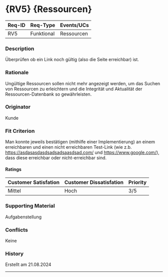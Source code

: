 # {RV5} {Ressourcen}

| Req-ID | Req-Type | Events/UCs |
|--------|----------|------------|
| RV5    |Funktional|Ressourcen  |

### Description
Überprüfen ob ein Link noch gültig (also die Seite erreichbar) ist.

### Rationale
Ungültige Ressourcen sollen nicht mehr angezeigt werden, um das Suchen von Ressourcen zu erleichtern und die Integrität und Aktualität der Ressourcen-Datenbank so gewährleisten.

### Originator
Kunde

### Fit Criterion
Man konnte jeweils bestätigen (mithilfe einer Implementierung) an einem erreichbaren und einen nicht erreichbaren Test-Link (wie z.b. https://asdasasdasdsadsadsaasdsad.com/ und https://www.google.com/), dass diese erreichbar oder nicht-erreichbar sind.

#### Ratings
| Customer Satisfation | Customer Dissatisfation | Priority |
|----------------------|-------------------------|----------|
| Mittel               | Hoch                    | 3/5      |

### Supporting Material
Aufgabenstellung

### Conflicts
Keine

### History
Erstellt am 21.08.2024

---
